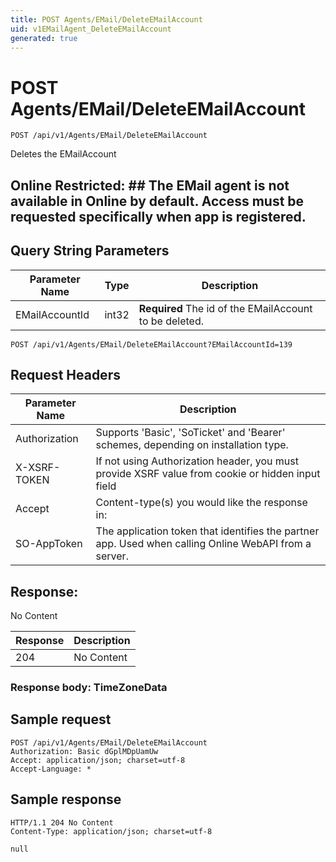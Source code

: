 ```yaml
---
title: POST Agents/EMail/DeleteEMailAccount
uid: v1EMailAgent_DeleteEMailAccount
generated: true
---
```


# POST Agents/EMail/DeleteEMailAccount

```http
POST /api/v1/Agents/EMail/DeleteEMailAccount
```

Deletes the EMailAccount


## Online Restricted: ## The EMail agent is not available in Online by default. Access must be requested specifically when app is registered.






## Query String Parameters

| Parameter Name | Type |  Description |
|----------------|------|--------------|
| EMailAccountId | int32 | **Required** The id of the EMailAccount to be deleted. |

```http
POST /api/v1/Agents/EMail/DeleteEMailAccount?EMailAccountId=139
```


## Request Headers

| Parameter Name | Description |
|----------------|-------------|
| Authorization  | Supports 'Basic', 'SoTicket' and 'Bearer' schemes, depending on installation type. |
| X-XSRF-TOKEN   | If not using Authorization header, you must provide XSRF value from cookie or hidden input field |
| Accept         | Content-type(s) you would like the response in:  |
| SO-AppToken | The application token that identifies the partner app. Used when calling Online WebAPI from a server. |


## Response:

No Content

| Response | Description |
|----------------|-------------|
| 204 | No Content |

### Response body: TimeZoneData


## Sample request

```http!
POST /api/v1/Agents/EMail/DeleteEMailAccount
Authorization: Basic dGplMDpUamUw
Accept: application/json; charset=utf-8
Accept-Language: *
```

## Sample response

```http_
HTTP/1.1 204 No Content
Content-Type: application/json; charset=utf-8

null
```